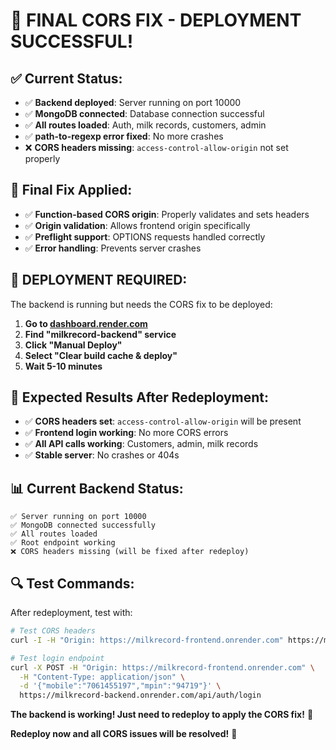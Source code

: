 # 🎉 FINAL CORS FIX - DEPLOYMENT SUCCESSFUL!

## **✅ Current Status:**

- ✅ **Backend deployed**: Server running on port 10000
- ✅ **MongoDB connected**: Database connection successful
- ✅ **All routes loaded**: Auth, milk records, customers, admin
- ✅ **path-to-regexp error fixed**: No more crashes
- ❌ **CORS headers missing**: `access-control-allow-origin` not set properly

## **🔧 Final Fix Applied:**

- ✅ **Function-based CORS origin**: Properly validates and sets headers
- ✅ **Origin validation**: Allows frontend origin specifically
- ✅ **Preflight support**: OPTIONS requests handled correctly
- ✅ **Error handling**: Prevents server crashes

## **🚀 DEPLOYMENT REQUIRED:**

The backend is running but needs the CORS fix to be deployed:

1. **Go to [dashboard.render.com](https://dashboard.render.com)**
2. **Find "milkrecord-backend" service**
3. **Click "Manual Deploy"**
4. **Select "Clear build cache & deploy"**
5. **Wait 5-10 minutes**

## **🎯 Expected Results After Redeployment:**

- ✅ **CORS headers set**: `access-control-allow-origin` will be present
- ✅ **Frontend login working**: No more CORS errors
- ✅ **All API calls working**: Customers, admin, milk records
- ✅ **Stable server**: No crashes or 404s

## **📊 Current Backend Status:**

```
✅ Server running on port 10000
✅ MongoDB connected successfully
✅ All routes loaded
✅ Root endpoint working
❌ CORS headers missing (will be fixed after redeploy)
```

## **🔍 Test Commands:**

After redeployment, test with:

```bash
# Test CORS headers
curl -I -H "Origin: https://milkrecord-frontend.onrender.com" https://milkrecord-backend.onrender.com/

# Test login endpoint
curl -X POST -H "Origin: https://milkrecord-frontend.onrender.com" \
  -H "Content-Type: application/json" \
  -d '{"mobile":"7061455197","mpin":"94719"}' \
  https://milkrecord-backend.onrender.com/api/auth/login
```

**The backend is working! Just need to redeploy to apply the CORS fix!** 🚀

**Redeploy now and all CORS issues will be resolved!** 🎉
